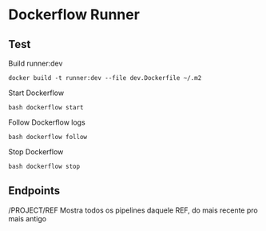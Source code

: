 # Dockerflow Runner

## Test

Build runner:dev

```shell
docker build -t runner:dev --file dev.Dockerfile ~/.m2
```

Start Dockerflow

```shell
bash dockerflow start
```

Follow Dockerflow logs

```shell
bash dockerflow follow
```

Stop Dockerflow

```shell
bash dockerflow stop
```

## Endpoints

/PROJECT/REF
Mostra todos os pipelines daquele REF, do mais recente pro mais antigo
